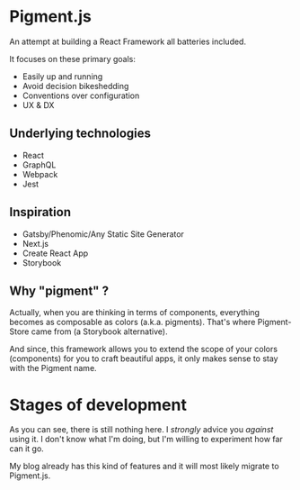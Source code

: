 # Pigment.js

An attempt at building a React Framework all batteries included.

It focuses on these primary goals:

* Easily up and running
* Avoid decision bikeshedding
* Conventions over configuration
* UX & DX

## Underlying technologies

* React
* GraphQL
* Webpack
* Jest

## Inspiration

* Gatsby/Phenomic/Any Static Site Generator
* Next.js
* Create React App
* Storybook

## Why "pigment" ?

Actually, when you are thinking in terms of components, everything becomes as
composable as colors (a.k.a. pigments). That's where Pigment-Store came from (a
Storybook alternative).

And since, this framework allows you to extend the scope of your colors
(components) for you to craft beautiful apps, it only makes sense to stay with
the Pigment name.

# Stages of development

As you can see, there is still nothing here. I _strongly_ advice you _against_
using it. I don't know what I'm doing, but I'm willing to experiment how far can
it go.

My blog already has this kind of features and it will most likely migrate to
Pigment.js.
